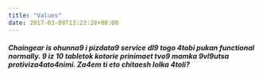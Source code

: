 ```yaml
---
title: "Values"
date: 2017-03-09T13:23:28+08:00
---
```

##### Chaingear is ohunna9 i pizdata9 service dl9 togo 4tobi pukan functional normally. 9 iz 10 tabletok kotorie prinimaet tvo9 mamka 9vl9utsa protiviza4ato4nimi. Za4em ti eto chitaesh lolka 4toli?
